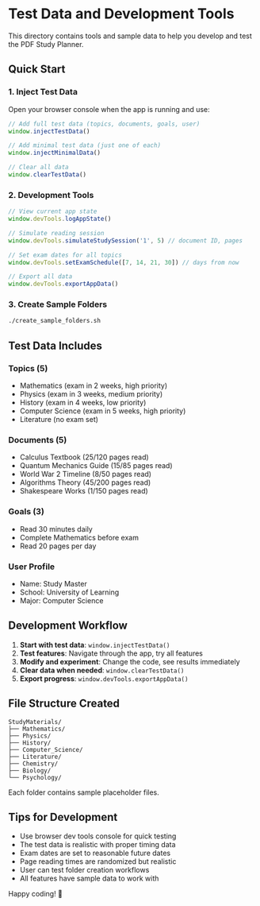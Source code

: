 # Test Data and Development Tools

This directory contains tools and sample data to help you develop and test the PDF Study Planner.

## Quick Start

### 1. Inject Test Data
Open your browser console when the app is running and use:
```javascript
// Add full test data (topics, documents, goals, user)
window.injectTestData()

// Add minimal test data (just one of each)
window.injectMinimalData()

// Clear all data
window.clearTestData()
```

### 2. Development Tools
```javascript
// View current app state
window.devTools.logAppState()

// Simulate reading session
window.devTools.simulateStudySession('1', 5) // document ID, pages

// Set exam dates for all topics
window.devTools.setExamSchedule([7, 14, 21, 30]) // days from now

// Export all data
window.devTools.exportAppData()
```

### 3. Create Sample Folders
```bash
./create_sample_folders.sh
```

## Test Data Includes

### Topics (5)
- Mathematics (exam in 2 weeks, high priority)
- Physics (exam in 3 weeks, medium priority)  
- History (exam in 4 weeks, low priority)
- Computer Science (exam in 5 weeks, high priority)
- Literature (no exam set)

### Documents (5)
- Calculus Textbook (25/120 pages read)
- Quantum Mechanics Guide (15/85 pages read)
- World War 2 Timeline (8/50 pages read)
- Algorithms Theory (45/200 pages read)
- Shakespeare Works (1/150 pages read)

### Goals (3)
- Read 30 minutes daily
- Complete Mathematics before exam
- Read 20 pages per day

### User Profile
- Name: Study Master
- School: University of Learning
- Major: Computer Science

## Development Workflow

1. **Start with test data**: `window.injectTestData()`
2. **Test features**: Navigate through the app, try all features
3. **Modify and experiment**: Change the code, see results immediately
4. **Clear data when needed**: `window.clearTestData()`
5. **Export progress**: `window.devTools.exportAppData()`

## File Structure Created

```
StudyMaterials/
├── Mathematics/
├── Physics/
├── History/
├── Computer_Science/
├── Literature/
├── Chemistry/
├── Biology/
└── Psychology/
```

Each folder contains sample placeholder files.

## Tips for Development

- Use browser dev tools console for quick testing
- The test data is realistic with proper timing data
- Exam dates are set to reasonable future dates
- Page reading times are randomized but realistic
- User can test folder creation workflows
- All features have sample data to work with

Happy coding! 🚀
